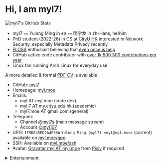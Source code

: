 <!-- Copyright (C) myl7 -->
<!-- SPDX-License-Identifier: CC-BY-SA-4.0 -->

# Hi, I am myl7!

![myl7's GitHub Stats](https://github-readme-stats.vercel.app/api?username=myl7&count_private=true&theme=gruvbox&show_icons=true)

- myl7 `==` Yulong Ming in en `==` 明宇龙 in zh-Hans, he/him
- PhD student (2022-26) in CS at [CityU HK](https://www.cityu.edu.hk/ 'City University of Hong Kong') interested in Network Security, especially Metadata Privacy recently
- [FLOSS](https://wikipedia.org/wiki/FLOSS 'free and open-source software') enthusiast believing that [even once is help](https://www.gnu.org/philosophy/saying-no-even-once.html)
- GitHub active code contributor with [over ~~1k~~ ~~500~~ 300 contributions per year](https://github.com/myl7)
- Linux fan running Arch Linux for everyday use

A more detailed & formal [PDF CV](https://s.myl.moe/public/cv.pdf) is available

- GitHub: [myl7](https://github.com/myl7)
- Homepage: [myl.moe](https://myl.moe)
- Emails:
  - myl AT myl.moe (code dev)
  - myl.7 AT my.cityu.edu.hk (academic)
  - myl7.moe AT gmail.com (general)
- Telegram:
  - Channel [@myl7s](https://t.me/myl7s) (main message stream)
  - Account [@myl107](https://t.me/myl107)
- GPG: `1F9DE45ED2A4F36A` `Yulong Ming (myl7) <myl@myl.moe>` (current) available on [myl.moe/gpg](https://myl.moe/gpg)
- SSH: Available on [myl.moe/ssh](https://myl.moe/ssh)
- Avatar: [Gravatar myl AT myl.moe](https://www.gravatar.com/avatar/41e17fe63d0c1f91234b320b1feb3bef?s=200) from [Pixiv](https://www.pixiv.net/artworks/57793944) if required

<details>
<summary>Entertainment</summary>

- osu!: [myl7](https://osu.ppy.sh/users/17450724) can be redirected from [myl.moe/u/osu](https://myl.moe/u/osu)
  - Modes: osu! & osu!mania (4K)
  - Playstyles: Mouse & keyboard

</details>
